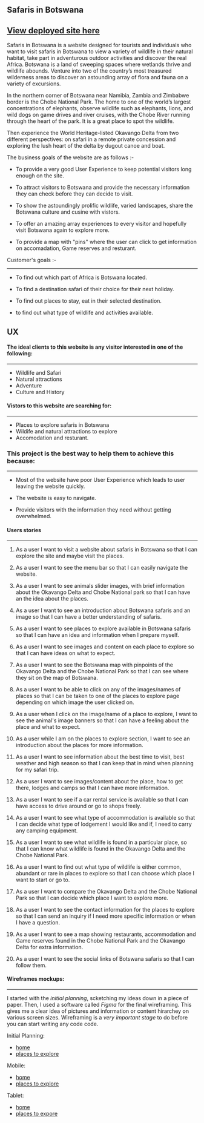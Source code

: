 ## Safaris in Botswana

[View deployed site here]()
---

 Safaris in Botswana is a website designed for tourists and individuals who want to visit safaris in Botswana to view a variety of wildlife in their natural habitat, take part in adventurous outdoor activities and discover the real Africa. Botswana is a land of sweeping spaces where wetlands thrive and wildlife abounds. Venture into two of the country’s most treasured wilderness areas to discover an astounding array of flora and fauna on a variety of excursions.

 In the northern corner of Botswana near Namibia, Zambia and Zimbabwe border is the Chobe National Park. The home to one of the world’s largest concentrations of elephants, observe wildlife such as elephants, lions, and wild dogs on game drives and river cruises,  with the Chobe River running through the heart of the park. It is a great place to spot the wildlife.

 Then experience the World Heritage-listed Okavango Delta from two different perspectives: on safari in a remote private concession and exploring the lush heart of the delta by dugout canoe and boat.

 The business goals of the website are as follows :-
 * To provide a very good User Experience to keep potential visitors long enough on the site.

 * To attract visitors to Botswana and provide the necessary information they can check before they can decide to visit.

 * To show the astoundingly prolific wildlife, varied landscapes, share the Botswana culture and cusine with vistors.

 * To offer an amazing array experiences to every visitor and hopefully visit Botswana again to explore more.

 * To provide a map with "pins" where the user can click to get information on accomadation, Game reserves and resturant.

 Customer's goals :-
 ***
 * To find out which part of Africa is Botswana located.

 * To find a destination safari of their choice for their next holiday.

* To find out places to stay, eat in their selected destination.

 * to find out what type of wildlife and activities available.
 
## UX

 #### The ideal clients to this website is any visitor interested in one of the following:
 ___

 * Wildlife and Safari
 * Natural attractions
 * Adventure
 * Culture and History

#### Vistors to this website are searching for:
___

* Places to explore safaris in Botswana
* Wildife and natural attractions to explore
* Accomodation and resturant.


### This project is the best way to help them to achieve this because:
___

* Most of the website have poor User Experience which leads to user leaving the website quickly.

* The website is easy to navigate.

* Provide visitors with the information they need without getting overwhelmed.


#### Users stories
---
1. As a user I want to visit a website about safaris in Botswana so that I can explore the site and maybe visit the places.

2. As a user I want to see the menu bar so that I can easily navigate the website.

3. As a user I want to see animals slider images, with brief information about the Okavango Delta and Chobe National park so    that I can have an the idea about the places.

4. As a user I want to see an introduction about Botswana safaris and an image so that I can have a better understanding of safaris. 

5. As a user I want to see places to explore available in Botswana safaris so that I can have an idea and information when I prepare myself.

6. As a user I want to see images and content on each place to explore so that I can have ideas on what to expect.

7. As a user I want to see the Botswana map with pinpoints of the Okavango Delta and the Chobe National Park so that I can see where they sit on the map of Botswana.

8. As a user I want to be able to click on any of the images/names of places so that I can be taken to one of the places to explore page depending on which image the user clicked on.

9. As a user when I click on the image/name of a place to explore, I want to see the animal's image banners so that I can have a feeling about the place and what to expect.

10. As a user while I am on the places to explore section, I want to see an introduction about the places for more information.

11. As a user I want to see information about the best time to visit, best weather and high season so that I can keep that in mind when planning for my safari trip.

12. As a user I want to see images/content about the place, how to get there, lodges and camps so that I can have more information.

13. As a user I want to see if a car rental service is available so that I can have access to drive around or go to shops freely.

14. As a user I want to see what type of accommodation is available so that I can decide what type of lodgement I would like and if, I need to carry any camping equipment.

15. As a user I want to see what wildlife is found in a particular place, so that I can know what wildlife is found in the Okavango Delta and the Chobe National Park.

16. As a user I want to find out what type of wildlife is either common, abundant or rare in places to explore so that I can choose which place I want to start or go to.

17. As a user I want to compare the Okavango Delta and the Chobe National Park so that I can decide which place I want to explore more.

18. As a user I want to see the contact information for the places to explore so that I can send an inquiry if I need more specific information or when I have a question.

19. As a user I want to see a map showing restaurants, accommodation and Game reserves found in the Chobe National Park and the Okavango Delta for extra information.

20. As a user I want to see the social links of Botswana safaris so that I can follow them.

#### Wireframes mockups:
---
I started with the *initial planning*, scketching my ideas down in a piece of paper. Then, I used a software called *Figma* for the final wireframing. This gives me a clear idea of pictures and information or content hirarchey on various screen sizes. Wireframing is a *very important stage* to do before you can start writing any code code. 

Initial Planning:
* [home](wireframe/wireframes1-sketch.jpg)
* [places to explore](wireframe/wireframes2-sketch.jpg)

Mobile:
* [home](wireframe/mobile-home.jpg)
* [places to explore](wireframe/mobile-explore.jpg)

Tablet:
* [home](wireframe/tablet-home.jpg)
* [places to expore](wireframe/tablet-explore.jpg)





